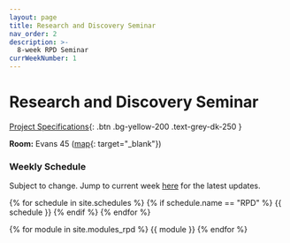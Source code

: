 ```yaml
---
layout: page
title: Research and Discovery Seminar
nav_order: 2
description: >-
  8-week RPD Seminar
currWeekNumber: 1
---
```


# Research and Discovery Seminar

[Project Specifications]({{site.baseurl}}/rpd_project){: .btn .bg-yellow-200 .text-grey-dk-250 }

**Room:** Evans 45 ([map](https://goo.gl/maps/hNHgeyuVVt3Y5k6S6){: target="\_blank"})

### Weekly Schedule

Subject to change. Jump to current week [here](#week-{{page.currWeekNumber}}) for the latest updates.

<!--[Contact List of Guest Speakers](https://docs.google.com/spreadsheets/d/16DzemR4GISIfOX9patkE3V4eLKeeWA2IQ92QCk6a2oI/edit?usp=sharing){:target="_blank"}-->

{% for schedule in site.schedules %}
{% if schedule.name == "RPD" %}
{{ schedule }}
{% endif %}
{% endfor %}

{% for module in site.modules_rpd %}
<a name="week-{{module.weekNumber}}"></a>
{{ module }}
{% endfor %}
